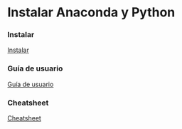 # Instalar Anaconda y Python

### Instalar

[Instalar](https://docs.anaconda.com/anaconda/install/)

### Guía de usuario

[Guía de usuario](https://docs.anaconda.com/anaconda/user-guide/)

### Cheatsheet
[Cheatsheet](https://github.com/MET4OP-UBA/MET4OP/MET4OP/clases/computacion/Tema_00/Anaconda_python/Anaconda-Starter-Guide.pdf)